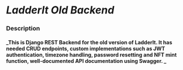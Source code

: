 # _LadderIt Old Backend_

### Description
#### _This is Django REST Backend for the old version of LadderIt. It has needed CRUD endpoints, custom implementations such as JWT authentication, timezone handling, password resetting and NFT mint function, well-documented API documentation using Swagger. _
